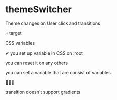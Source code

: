 # themeSwitcher
Theme changes on User click and transitions



🎶 target


CSS variables


✔
you set up variable in CSS on :root


you can reset it on any others


you can set a variable that are consist of variables.




🤦‍🤦‍🤦‍

transition doesn't support gradients
